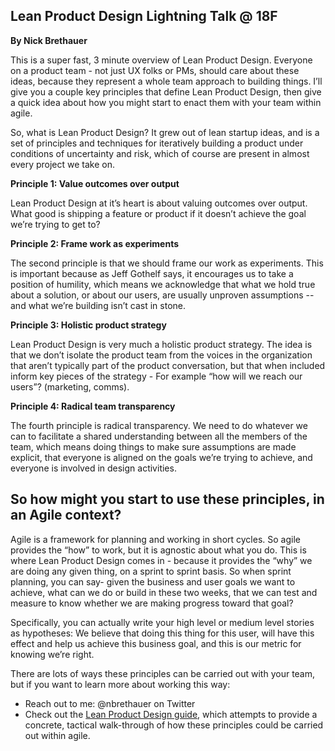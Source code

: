 ## Lean Product Design Lightning Talk @ 18F ##
**By Nick Brethauer**

This is a super fast, 3 minute overview of Lean Product Design. Everyone on a product team - not just UX folks or PMs, should care about these ideas, because they represent a whole team approach to building things.
I’ll give you a couple key principles that define Lean Product Design, then give a quick idea about how you might start to enact them with your team within agile.

So, what is Lean Product Design?  It grew out of lean startup ideas, and is a set of principles and techniques for iteratively building a product under conditions of uncertainty and risk, which of course are present in almost every project we take on.

**Principle 1: Value outcomes over output**

Lean Product Design at it’s heart is about valuing outcomes over output. What good is shipping a feature or product if it doesn’t achieve the goal we’re trying to get to?

**Principle 2: Frame work as experiments**

The second principle  is that we should frame our work as experiments. This is important because as Jeff Gothelf says, it encourages us to take a position of humility, which means we acknowledge that what we hold true about a solution, or about our users, are usually unproven assumptions -- and what we’re building isn’t cast in stone.

**Principle 3: Holistic product strategy**

Lean Product Design is very much a holistic product strategy. The idea is that we don’t isolate the product team from the voices in the organization that aren’t typically part of the product conversation, but that when included inform key pieces of the strategy - For example “how will we reach our users”? (marketing, comms).

**Principle 4: Radical team transparency**

The fourth principle is radical transparency.  We need to do whatever we can to facilitate a shared understanding between all the members of the team, which means doing things to make sure assumptions are made explicit, that everyone is aligned on the goals we’re trying to achieve, and everyone is involved in design activities.


So how might you start to use these principles, in an Agile context?
-------------------------------------------------------

Agile is a framework for planning and working in short cycles. So agile provides the “how” to work, but it is agnostic about what you do. This is where Lean Product Design comes in - because it provides the “why” we are doing any given thing, on a sprint to sprint basis. So when sprint planning, you can say- given the business and user goals we want to achieve, what can we do or build in these two weeks, that we can test and measure to know whether we are making progress toward that goal? 

Specifically, you can actually write your high level or medium level stories as hypotheses: We believe that doing this thing for this user, will have this effect and help us achieve this business goal, and this is our metric for knowing we’re right.

There are lots of ways these principles can be carried out with your team, but if you want to learn more about working this way:

- Reach out to me: @nbrethauer on Twitter
- Check out the [Lean Product Design guide](https://pages.18f.gov/lean-product-design/), which attempts to provide a concrete, tactical walk-through of how these principles could be carried out within agile.
